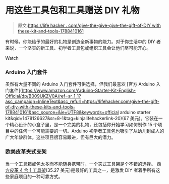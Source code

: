 # 用这些工具包和工具赠送 DIY 礼物

> 原文:[https://life hacker . com/give-the-give-give-the-gift-of-DIY with these-kit-and-tools-1788410161](https://lifehacker.com/give-the-gift-of-diy-with-these-kits-and-tools-1788410161)

有时候，你能给予的最好的礼物是创造全新事物的能力。对于你生活中的 DIY 者来说，一个坚实的新工具、初学者工具包或组织工具会让他们尽可能开心。

Watch

### Arduino 入门套件

虽然有大量不同的 Arduino 入门套件可供选择，但我们最喜欢 [官方 Arduino 入门套件](https://www.amazon.com/Arduino-Starter-Kit-English-Official/dp/B009UKZV0A/ref=sr_1_1?asc_campaign=InlineText&asc_refurl=https://lifehacker.com/give-the-gift-of-diy-with-these-kits-and-tools-1788410161&asc_source=&ie=UTF8&keywords=official arduino starter kit&qid=1478126627&sr=8-1&tag=kinjalifehackerlink-20)(67 美元)。它装在一个精心设计的小盒子里，是一个完美的礼物，还包括你开始学习如何制作 15 个项目中的任何一个可能需要的一切。Arduino 初学者工具包也吸引了从幼儿到成人的广大年龄群体。这些项目很容易跟进，但有巨大的潜力。

### 欧美皮革夹式支架

当一个工具箱或包太多而不能随身携带时，一个夹式工具架是个不错的选择。 [西方皮革 4 合 1 工具架](https://www.amazon.com/Occidental-Leather-5523-Clip-On-Holder/dp/B00866BAYU/?asc_campaign=InlineText&asc_refurl=https://lifehacker.com/give-the-gift-of-diy-with-these-kits-and-tools-1788410161&asc_source=&tag=kinjalifehackerlink-20)(35.27 美元)是最好的工具之一，是激发 DIY 者着手所有这些家庭项目的一种可靠方式。